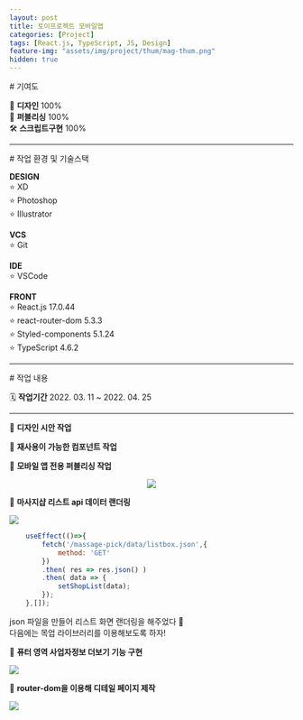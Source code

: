 ```yaml
---
layout: post
title: 토이프로젝트 모바일앱
categories: [Project]
tags: [React.js, TypeScript, JS, Design]
feature-img: "assets/img/project/thum/mag-thum.png"
hidden: true
---
```


<p class="box-title"># 기여도</p>

🎨 **디자인** 100%  
📝 **퍼블리싱** 100%  
🛠 **스크립트구현** 100%  

----
<p class="box-title"># 작업 환경 및 기술스택</p>

**DESIGN**  
   ⭐️ XD  
   ⭐️ Photoshop  
   ⭐️ Illustrator

**VCS**  
   ⭐️ Git

**IDE**   
   ⭐️ VSCode  

**FRONT**  
   ⭐️ React.js 17.0.44  
   ⭐️ react-router-dom 5.3.3  
   ⭐️ Styled-components 5.1.24  
   ⭐️ TypeScript 4.6.2

----

<p class="box-title"># 작업 내용</p>

🗓 **작업기간**  2022. 03. 11 ~ 2022. 04. 25

--- 


📌 **디자인 시안 작업**   

📌 **재사용이 가능한 컴포넌트 작업**  


📌 **모바일 앱 전용 퍼블리싱 작업**  

<p style="text-align: center;">
<img class="ylong-img" src="{{ site.baseurl }}/assets/img/project/massagePick.png">
</p>


📌 **마사지샵 리스트 api 데이터 랜더링**

<p style="text-align: left;">
<img class="ylong-img" src="{{ site.baseurl }}/assets/img/project/massage-list.gif">
</p>

```js
    useEffect(()=>{
        fetch('/massage-pick/data/listbox.json',{
            method: 'GET'
        })
        .then( res => res.json() )
        .then( data => {
            setShopList(data);
        });
    },[]);
```  

json 파일을 만들어 리스트 화면 랜더링을 해주었다 🙂  
다음에는 목업 라이브러리를 이용해보도록 하자!  


📌 **퓨터 영역 사업자정보 더보기 기능 구현**

<p style="text-align: left;">
<img class="ylong-img" src="{{ site.baseurl }}/assets/img/project/massage-footer.gif">
</p>

📌 **router-dom을 이용해 디테일 페이지 제작**

<p style="text-align: left;">
<img class="ylong-img" src="{{ site.baseurl }}/assets/img/project/massage-detail.gif">
</p>





